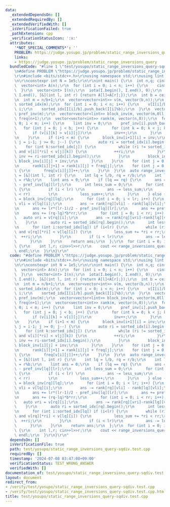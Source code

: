 ```yaml
---
data:
  _extendedDependsOn: []
  _extendedRequiredBy: []
  _extendedVerifiedWith: []
  _isVerificationFailed: true
  _pathExtension: cpp
  _verificationStatusIcon: ':x:'
  attributes:
    '*NOT_SPECIAL_COMMENTS*': ''
    PROBLEM: https://judge.yosupo.jp/problem/static_range_inversions_query
    links:
    - https://judge.yosupo.jp/problem/static_range_inversions_query
  bundledCode: "#line 1 \"test/yosupo/static_range_inversions_query-sqdiv.test.cpp\"\
    \n#define PROBLEM \"https://judge.yosupo.jp/problem/static_range_inversions_query\"\
    \r\n#include <bits/stdc++.h>\r\nusing namespace std;\r\nusing lint = long long;\r\
    \n\r\nconstexpr int N = 1e5;\r\n\r\nint main() {\r\n  int n,q; cin>>n>>q;\r\n\
    \  vector<int> A(n);\r\n  for (int i = 0; i < n; i++) {\r\n    cin>>A[i];\r\n\
    \  }\r\n  vector<int> I(n);\r\n  iota(I.begin(), I.end(), 0);\r\n  stable_sort(I.begin(),\
    \ I.end(), [&](int l, int r) {return A[l]<A[r];});\r\n  int b = ceil(sqrt(n));\r\
    \n  int m = n/b+1;\r\n  vector<vector<int>> v(m, vector(b,n));\r\n  vector<vector<int>>\
    \ sorted_idx(m);\r\n  for (int i = 0; i < n; i++) {\r\n    v[I[i]/b][I[i]%b] =\
    \ i;\r\n    sorted_idx[I[i]/b].push_back(I[i]%b);\r\n  }\r\n  vector<vector<int>>\
    \ pref_inv(m);\r\n  vector<vector<lint>> block_inv(m, vector(m,0ll));\r\n  vector<int>\
    \ freq(n+1);\r\n  vector<vector<int>> rank(m, vector(n,0));\r\n  for (int i =\
    \ 0; i < m; i++) {\r\n    lint inv = 0;\r\n    pref_inv[i].push_back(0);\r\n \
    \   for (int j = 0; j < b; j++) {\r\n      for (int k = 0; k < j; k++) {\r\n \
    \       if (v[i][k] > v[i][j])\r\n          inv++;\r\n      }\r\n      pref_inv[i].push_back(inv);\r\
    \n    }\r\n    if (i+1 < m) {\r\n      block_inv[i+1][i] = inv;\r\n      for (int\
    \ j = i-1; j >= 0; j--) {\r\n        auto ri = sorted_idx[i].begin();\r\n    \
    \    for (int k:sorted_idx[j]) {\r\n          while (ri != sorted_idx[i].end()\
    \ and v[i][*ri] < v[j][k]) {\r\n            ++ri;\r\n          }\r\n         \
    \ inv += ri-sorted_idx[i].begin();\r\n        }\r\n        block_inv[i+1][j] =\
    \ block_inv[i][j] + inv;\r\n      }\r\n    }\r\n    for (int j = 0; j < n; j++)\r\
    \n      rank[i][j+1] = rank[i][j] + freq[j];\r\n    for (int j = 0; j < b; j++)\
    \ {\r\n      freq[v[i][j]]++;\r\n    }\r\n  }\r\n  auto range_inversions_query\
    \ = [&](int l, int r) {\r\n    int lq = l/b, rq = r/b;\r\n    int lr = l%b, rr\
    \ = r%b;\r\n    lint ans = 0;\r\n    if (lq == rq) {\r\n      ans = pref_inv[lq][rr]\
    \ - pref_inv[lq][lr];\r\n      int less_sum = 0;\r\n      for (int i : sorted_idx[lq])\
    \ {\r\n        if (i < lr) \r\n          ans -= less_sum;\r\n        else if (i\
    \ < rr)        \r\n          less_sum++;\r\n      }\r\n    } else {\r\n      ans\
    \ = block_inv[rq][lq];\r\n      for (int i = 0; i < lr; i++) {\r\n        auto\
    \ vli = v[lq][i];\r\n        ans -= rank[rq][vli] - rank[lq][vli];\r\n      }\r\
    \n      ans += lr*(lr-1)/2 - pref_inv[lq][lr];\r\n      ans += pref_inv[rq][rr];\r\
    \n      ans += (rq-lq)*b*rr;\r\n      for (int i = 0; i < rr; i++) {\r\n     \
    \   auto vri = v[rq][i];\r\n        ans -= rank[rq][vri]-rank[lq][vri];\r\n  \
    \    }\r\n      auto ri = sorted_idx[rq].begin();\r\n      int less_sum = 0;\r\
    \n      for (int i:sorted_idx[lq]) if (i<lr) {\r\n        while (ri != sorted_idx[rq].end()\
    \ and v[rq][*ri] < v[lq][i]) {\r\n          less_sum += *ri < rr;\r\n        \
    \  ++ri;\r\n        }\r\n        if (i < lr)\r\n          ans -= less_sum;\r\n\
    \      }\r\n    }\r\n    return ans;\r\n  };\r\n  for (int i = 0; i < q; i++)\
    \ {\r\n    int l,r; cin>>l>>r;\r\n    cout << range_inversions_query(l, r) <<\
    \ endl;\r\n  }\r\n}\r\n"
  code: "#define PROBLEM \"https://judge.yosupo.jp/problem/static_range_inversions_query\"\
    \r\n#include <bits/stdc++.h>\r\nusing namespace std;\r\nusing lint = long long;\r\
    \n\r\nconstexpr int N = 1e5;\r\n\r\nint main() {\r\n  int n,q; cin>>n>>q;\r\n\
    \  vector<int> A(n);\r\n  for (int i = 0; i < n; i++) {\r\n    cin>>A[i];\r\n\
    \  }\r\n  vector<int> I(n);\r\n  iota(I.begin(), I.end(), 0);\r\n  stable_sort(I.begin(),\
    \ I.end(), [&](int l, int r) {return A[l]<A[r];});\r\n  int b = ceil(sqrt(n));\r\
    \n  int m = n/b+1;\r\n  vector<vector<int>> v(m, vector(b,n));\r\n  vector<vector<int>>\
    \ sorted_idx(m);\r\n  for (int i = 0; i < n; i++) {\r\n    v[I[i]/b][I[i]%b] =\
    \ i;\r\n    sorted_idx[I[i]/b].push_back(I[i]%b);\r\n  }\r\n  vector<vector<int>>\
    \ pref_inv(m);\r\n  vector<vector<lint>> block_inv(m, vector(m,0ll));\r\n  vector<int>\
    \ freq(n+1);\r\n  vector<vector<int>> rank(m, vector(n,0));\r\n  for (int i =\
    \ 0; i < m; i++) {\r\n    lint inv = 0;\r\n    pref_inv[i].push_back(0);\r\n \
    \   for (int j = 0; j < b; j++) {\r\n      for (int k = 0; k < j; k++) {\r\n \
    \       if (v[i][k] > v[i][j])\r\n          inv++;\r\n      }\r\n      pref_inv[i].push_back(inv);\r\
    \n    }\r\n    if (i+1 < m) {\r\n      block_inv[i+1][i] = inv;\r\n      for (int\
    \ j = i-1; j >= 0; j--) {\r\n        auto ri = sorted_idx[i].begin();\r\n    \
    \    for (int k:sorted_idx[j]) {\r\n          while (ri != sorted_idx[i].end()\
    \ and v[i][*ri] < v[j][k]) {\r\n            ++ri;\r\n          }\r\n         \
    \ inv += ri-sorted_idx[i].begin();\r\n        }\r\n        block_inv[i+1][j] =\
    \ block_inv[i][j] + inv;\r\n      }\r\n    }\r\n    for (int j = 0; j < n; j++)\r\
    \n      rank[i][j+1] = rank[i][j] + freq[j];\r\n    for (int j = 0; j < b; j++)\
    \ {\r\n      freq[v[i][j]]++;\r\n    }\r\n  }\r\n  auto range_inversions_query\
    \ = [&](int l, int r) {\r\n    int lq = l/b, rq = r/b;\r\n    int lr = l%b, rr\
    \ = r%b;\r\n    lint ans = 0;\r\n    if (lq == rq) {\r\n      ans = pref_inv[lq][rr]\
    \ - pref_inv[lq][lr];\r\n      int less_sum = 0;\r\n      for (int i : sorted_idx[lq])\
    \ {\r\n        if (i < lr) \r\n          ans -= less_sum;\r\n        else if (i\
    \ < rr)        \r\n          less_sum++;\r\n      }\r\n    } else {\r\n      ans\
    \ = block_inv[rq][lq];\r\n      for (int i = 0; i < lr; i++) {\r\n        auto\
    \ vli = v[lq][i];\r\n        ans -= rank[rq][vli] - rank[lq][vli];\r\n      }\r\
    \n      ans += lr*(lr-1)/2 - pref_inv[lq][lr];\r\n      ans += pref_inv[rq][rr];\r\
    \n      ans += (rq-lq)*b*rr;\r\n      for (int i = 0; i < rr; i++) {\r\n     \
    \   auto vri = v[rq][i];\r\n        ans -= rank[rq][vri]-rank[lq][vri];\r\n  \
    \    }\r\n      auto ri = sorted_idx[rq].begin();\r\n      int less_sum = 0;\r\
    \n      for (int i:sorted_idx[lq]) if (i<lr) {\r\n        while (ri != sorted_idx[rq].end()\
    \ and v[rq][*ri] < v[lq][i]) {\r\n          less_sum += *ri < rr;\r\n        \
    \  ++ri;\r\n        }\r\n        if (i < lr)\r\n          ans -= less_sum;\r\n\
    \      }\r\n    }\r\n    return ans;\r\n  };\r\n  for (int i = 0; i < q; i++)\
    \ {\r\n    int l,r; cin>>l>>r;\r\n    cout << range_inversions_query(l, r) <<\
    \ endl;\r\n  }\r\n}\r\n"
  dependsOn: []
  isVerificationFile: true
  path: test/yosupo/static_range_inversions_query-sqdiv.test.cpp
  requiredBy: []
  timestamp: '2024-07-08 03:47:08+09:00'
  verificationStatus: TEST_WRONG_ANSWER
  verifiedWith: []
documentation_of: test/yosupo/static_range_inversions_query-sqdiv.test.cpp
layout: document
redirect_from:
- /verify/test/yosupo/static_range_inversions_query-sqdiv.test.cpp
- /verify/test/yosupo/static_range_inversions_query-sqdiv.test.cpp.html
title: test/yosupo/static_range_inversions_query-sqdiv.test.cpp
---
```

